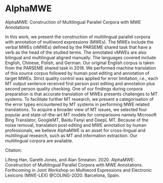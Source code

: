 # AlphaMWE
AlphaMWE: Construction of Multilingual Parallel Corpora with MWE Annotations

In this work, we present the construction of multilingual parallel corpora with annotation of multiword expressions (MWEs). 
The MWEs include the verbal MWEs (vMWEs) defined by the PARSEME shared task that have a verb as the head of the studied terms. 
The annotated vMWEs are also bilingual and multilingual aligned manually. The languages covered include English, Chinese, Polish, and German. 
Our original English corpus is taken from the PARSEME shared task in 2018. 
We performed machine translation of this source corpus followed by human post editing and annotation of target MWEs. 
Strict quality control was applied for error limitation, i.e., each MT output sentence received first person post editing and annotation plus second person quality checking. 
One of our findings during corpora preparation is that accurate translation of MWEs presents challenges to MT systems. 
To facilitate further MT research, we present a categorisation of the error types encountered by MT systems in performing MWE related translations. 
To acquire a broader view of MT issues, we selected four popular and state-of-the-art MT models for comparisons namely Microsoft Bing Translator, GoogleMT, Baidu Fanyi and DeepL MT. 
Because of the noise removal, translation post editing and MWE annotation by human professionals, 
we believe AlphaMWE is an asset for cross-lingual and multilingual research, such as MT and information extraction. Our multilingual corpora are available.


Citation:

Lifeng Han, Gareth Jones, and Alan Smeaton. 2020. AlphaMWE: Construction of Multilingual Parallel Corpora with MWE Annotations. Forthcoming in Joint Workshop on Multiword Expressions and Electronic Lexicons (MWE-LEX) @COLING-2020. Barcelona, Spain.
